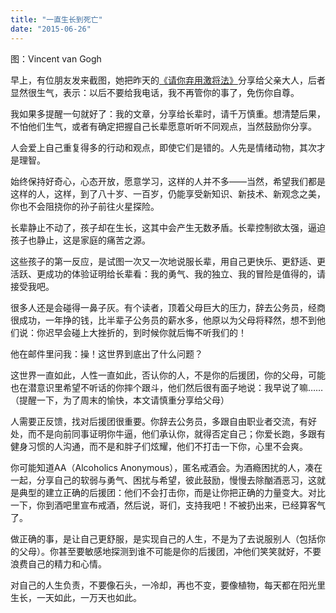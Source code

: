 ```yaml
---
title: "一直生长到死亡"
date: "2015-06-26"
---
```


图：Vincent van Gogh

早上，有位朋友发来截图，她把昨天的[《请你弃用激将法》](http://mp.weixin.qq.com/s?__biz=MjM5NDU0Mjk2MQ==&mid=208017210&idx=1&sn=b1d84479b779b20fc467b3c7e9097492&scene=21#wechat_redirect)分享给父亲大人，后者显然很生气，表示：以后不要给我电话，我不再管你的事了，免伤你自尊。  

我如果多提醒一句就好了：我的文章，分享给长辈时，请千万慎重。想清楚后果，不怕他们生气，或者有确定把握自己长辈愿意听听不同观点，当然鼓励你分享。

人会爱上自己重复得多的行动和观点，即使它们是错的。人先是情绪动物，其次才是理智。

始终保持好奇心，心态开放，愿意学习，这样的人并不多——当然，希望我们都是这样的人，这样，到了八十岁、一百岁，仍能享受新知识、新技术、新观念之美，你也不会阻挠你的孙子前往火星探险。

长辈静止不动了，孩子却在生长，这其中会产生无数矛盾。长辈控制欲太强，逼迫孩子也静止，这是家庭的痛苦之源。  

这些孩子的第一反应，是试图一次又一次地说服长辈，用自己更快乐、更舒适、更活跃、更成功的体验证明给长辈看：我的勇气、我的独立、我的冒险是值得的，请接受我吧。

很多人还是会碰得一鼻子灰。有个读者，顶着父母巨大的压力，辞去公务员，经商很成功，一年挣的钱，比半辈子公务员的薪水多，他原以为父母将释然，想不到他们说：你迟早会碰上大挫折的，到时候你就后悔不听我们的！

他在邮件里问我：操！这世界到底出了什么问题？

这世界一直如此，人性一直如此，否认你的人，不是你的后援团，你的父母，可能也在潜意识里希望不听话的你摔个跟斗，他们然后很有面子地说：我早说了嘛……（提醒一下，为了周末的愉快，本文请慎重分享给父母）

人需要正反馈，找对后援团很重要。你辞去公务员，多跟自由职业者交流，有好处，而不是向前同事证明你牛逼，他们承认你，就得否定自己；你爱长跑，多跟有健身习惯的人沟通，而不是和胖子们炫耀，他们不打击一下你，心里不会爽。

你可能知道AA（Alcoholics Anonymous），匿名戒酒会。为酒瘾困扰的人，凑在一起，分享自己的软弱与勇气、困扰与希望，彼此鼓励，慢慢去除酗酒恶习，这就是典型的建立正确的后援团：他们不会打击你，而是让你把正确的力量变大。对比一下，你到酒吧里宣布戒酒，然后说，哥们，支持我吧！不被扔出来，已经算客气了。

做正确的事，是让自己更舒服，是实现自己的人生，不是为了去说服别人（包括你的父母）。你甚至要敏感地探测到谁不可能是你的后援团，冲他们笑笑就好，不要浪费自己的精力和心情。

对自己的人生负责，不要像石头，一冷却，再也不变，要像植物，每天都在阳光里生长，一天如此，一万天也如此。
